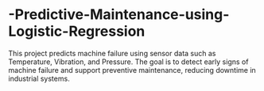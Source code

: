 # -Predictive-Maintenance-using-Logistic-Regression
This project predicts machine failure using sensor data such as Temperature, Vibration, and Pressure. The goal is to detect early signs of machine failure and support preventive maintenance, reducing downtime in industrial systems.
